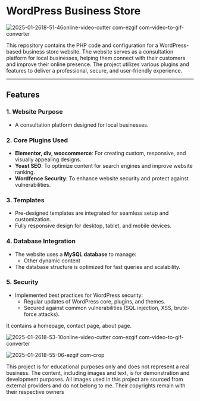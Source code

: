 
# WordPress Business Store

![2025-01-2618-51-46online-video-cutter com-ezgif com-video-to-gif-converter](https://github.com/user-attachments/assets/317152f4-c4e1-4794-9609-377457077c87)



This repository contains the PHP code and configuration for a WordPress-based business store website. The website serves as a consultation platform for local businesses, helping them connect with their customers and improve their online presence. The project utilizes various plugins and features to deliver a professional, secure, and user-friendly experience.

---

## Features

### 1. **Website Purpose**
- A consultation platform designed for local businesses.


### 2. **Core Plugins Used**
- **Elementor, div, woocommerce**: For creating custom, responsive, and visually appealing designs.
- **Yoast SEO**: To optimize content for search engines and improve website ranking.
- **Wordfence Security**: To enhance website security and protect against vulnerabilities.

### 3. **Templates**
- Pre-designed templates are integrated for seamless setup and customization.
- Fully responsive design for desktop, tablet, and mobile devices.

### 4. **Database Integration**
- The website uses a **MySQL database** to manage:
  - Other dynamic content
- The database structure is optimized for fast queries and scalability.

### 5. **Security**
- Implemented best practices for WordPress security:
  - Regular updates of WordPress core, plugins, and themes.
  - Secured against common vulnerabilities (SQL injection, XSS, brute-force attacks).



It contains a homepage, contact page, about page.

![2025-01-2618-53-10online-video-cutter com-ezgif com-video-to-gif-converter](https://github.com/user-attachments/assets/37072476-10a0-4a2d-8a97-e86c2c4101ac)



![2025-01-2618-55-06-ezgif com-crop](https://github.com/user-attachments/assets/f3660b84-36d3-4617-bb91-62ea93adcf6d)



This project is for educational purposes only and does not represent a real business. The content, including images and text, is for demonstration and development purposes.
All images  used in this project are sourced from external providers and do not belong to me. Their copyrights remain with their respective owners






